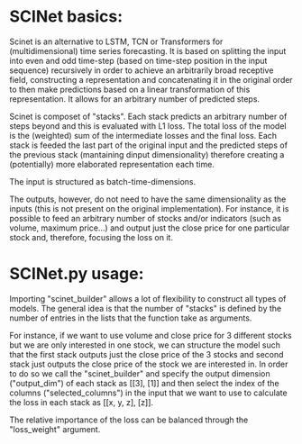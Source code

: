# SCINet basics:
Scinet is an alternative to LSTM, TCN or Transformers for (multidimensional) time series forecasting. It is based on splitting the input into even and odd time-step (based on time-step position in the input sequence) recursively in order to achieve an arbitrarily broad receptive field, constructing a representation and concatenating it in the original order to then make predictions based on a linear transformation of this representation. It allows for an arbitrary number of predicted steps.

Scinet is composet of "stacks". Each stack predicts an arbitrary number of steps beyond and this is evaluated with L1 loss. The total loss of the model is the (weighted) sum of the intermediate losses and the final loss. Each stack is feeded the last part of the original input and the predicted steps of the previous stack (mantaining dinput dimensionality) therefore creating a (potentially) more elaborated representation each time.

The input is structured as batch-time-dimensions. 

The outputs, however, do not need to have the same dimensionality as the inputs (this is not present on the original implementation). For instance, it is possible to feed an arbitrary number of stocks and/or indicators (such as volume, maximum price...) and output just the close price for one particular stock and, therefore, focusing the loss on it. 

# SCINet.py usage:

Importing "scinet_builder" allows a lot of flexibility to construct all types of models. The general idea is that the number of "stacks" is defined by the number of entries in the lists that the function take as arguments. 

For instance, if we want to use volume and close price for 3 different stocks but we are only interested in one stock, we can structure the model such that the first stack outputs just the close price of the 3 stocks and second stack just outputs the close price of the stock we are interested in. In order to do so we call the "scinet_builder" and specify the output dimension ("output_dim") of each stack as [[3], [1]] and then select the index of the columns ("selected_columns") in the input that we want to use to calculate the loss in each stack as [[x, y, z], [z]]. 

The relative importance of the loss can be balanced through the "loss_weight" argument.
